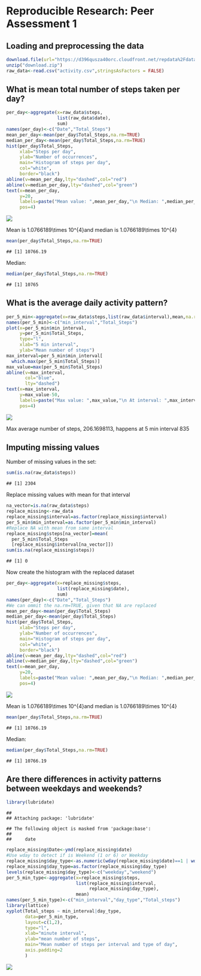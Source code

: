 # Reproducible Research: Peer Assessment 1


## Loading and preprocessing the data

```r
download.file(url="https://d396qusza40orc.cloudfront.net/repdata%2Fdata%2Factivity.zip", destfile="download.zip")
unzip("download.zip")
raw_data<-read.csv("activity.csv",stringsAsFactors = FALSE)
```


## What is mean total number of steps taken per day?

```r
per_day<-aggregate(x=raw_data$steps,
                   list(raw_data$date),
                   sum)
names(per_day)<-c("Date","Total_Steps")
mean_per_day<-mean(per_day$Total_Steps,na.rm=TRUE)
median_per_day<-mean(per_day$Total_Steps,na.rm=TRUE)
hist(per_day$Total_Steps, 
     xlab="Steps per day",
     ylab="Number of occurrences",
     main="Histogram of steps per day",
     col="white",
     border="black")
abline(v=mean_per_day,lty="dashed",col="red")
abline(v=median_per_day,lty="dashed",col="green")
text(x=mean_per_day,
     y=20,
     labels=paste("Mean value: ",mean_per_day,"\n Median: ",median_per_day),
     pos=4)
```

![](PA1_template_files/figure-html/unnamed-chunk-2-1.png)<!-- -->

Mean is 1.0766189\times 10^{4}and median is 1.0766189\times 10^{4}

```r
mean(per_day$Total_Steps,na.rm=TRUE)
```

```
## [1] 10766.19
```
Median:

```r
median(per_day$Total_Steps,na.rm=TRUE)
```

```
## [1] 10765
```


## What is the average daily activity pattern?

```r
per_5_min<-aggregate(x=raw_data$steps,list(raw_data$interval),mean,na.rm=TRUE)
names(per_5_min)<-c("min_interval","Total_Steps")
plot(x=per_5_min$min_interval,
     y=per_5_min$Total_Steps,
     type="l",
     xlab="5 min interval",
     ylab="Mean number of steps")
max_interval=per_5_min$min_interval[
  which.max(per_5_min$Total_Steps)]
max_value=max(per_5_min$Total_Steps)
abline(v=max_interval,
       col="blue",
       lty="dashed")
text(x=max_interval,
     y=max_value-50,
     labels=paste("Max value: ",max_value,"\n At interval: ",max_interval),
     pos=4)
```

![](PA1_template_files/figure-html/unnamed-chunk-5-1.png)<!-- -->

Max average number of steps, 206.1698113, happens at 5 min interval 835

## Imputing missing values

Number of missing values in the set:

```r
sum(is.na(raw_data$steps))
```

```
## [1] 2304
```

Replace missing values with mean for that interval

```r
na_vector=is.na(raw_data$steps)
replace_missing<-raw_data
replace_missing$interval=as.factor(replace_missing$interval)
per_5_min$min_interval=as.factor(per_5_min$min_interval)
#Replace NA with mean from same interval
replace_missing$steps[na_vector]=mean(
  per_5_min$Total_Steps
  [replace_missing$interval[na_vector]])
sum(is.na(replace_missing$steps))
```

```
## [1] 0
```

Now create the histogram with the replaced dataset


```r
per_day<-aggregate(x=replace_missing$steps,
                   list(replace_missing$date),
                   sum)
names(per_day)<-c("Date","Total_Steps")
#We can ommit the na.rm=TRUE, given that NA are replaced
mean_per_day<-mean(per_day$Total_Steps)
median_per_day<-mean(per_day$Total_Steps)
hist(per_day$Total_Steps, 
     xlab="Steps per day",
     ylab="Number of occurrences",
     main="Histogram of steps per day",
     col="white",
     border="black")
abline(v=mean_per_day,lty="dashed",col="red")
abline(v=median_per_day,lty="dashed",col="green")
text(x=mean_per_day,
     y=20,
     labels=paste("Mean value: ",mean_per_day,"\n Median: ",median_per_day),
     pos=4)
```

![](PA1_template_files/figure-html/unnamed-chunk-8-1.png)<!-- -->

Mean is 1.0766189\times 10^{4}and median is 1.0766189\times 10^{4}

```r
mean(per_day$Total_Steps,na.rm=TRUE)
```

```
## [1] 10766.19
```
Median:

```r
median(per_day$Total_Steps,na.rm=TRUE)
```

```
## [1] 10766.19
```


## Are there differences in activity patterns between weekdays and weekends?


```r
library(lubridate)
```

```
## 
## Attaching package: 'lubridate'
```

```
## The following object is masked from 'package:base':
## 
##     date
```

```r
replace_missing$Date<-ymd(replace_missing$date)
#Use wday to detect if is Weekend (1 or 6) or Weekday
replace_missing$day_type<-as.numeric(wday(replace_missing$date)==1 | wday(replace_missing$date)==7)+1
replace_missing$day_type=as.factor(replace_missing$day_type)
levels(replace_missing$day_type)<-c("weekday","weekend")
per_5_min_type<-aggregate(x=replace_missing$steps,
                          list(replace_missing$interval,
                               replace_missing$day_type),
                          mean)
names(per_5_min_type)<-c("min_interval","day_type","Total_steps")
library(lattice)
xyplot(Total_steps ~ min_interval|day_type,
       data=per_5_min_type,
       layout=c(1,2),
       type="l",
       xlab="minute interval",
       ylab="mean number of steps",
       main="Mean number of steps per interval and type of day",
       axis.padding=2
       )
```

![](PA1_template_files/figure-html/unnamed-chunk-11-1.png)<!-- -->

